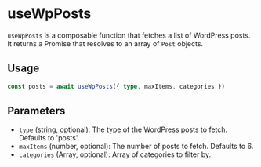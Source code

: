 # useWpPosts

`useWpPosts` is a composable function that fetches a list of WordPress posts. It returns a Promise that resolves to an array of `Post` objects.

## Usage
```ts
const posts = await useWpPosts({ type, maxItems, categories })
```

## Parameters

- `type` (string, optional): The type of the WordPress posts to fetch. Defaults to 'posts'.
- `maxItems` (number, optional): The number of posts to fetch. Defaults to 6.
- `categories` (Array, optional): Array of categories to filter by.